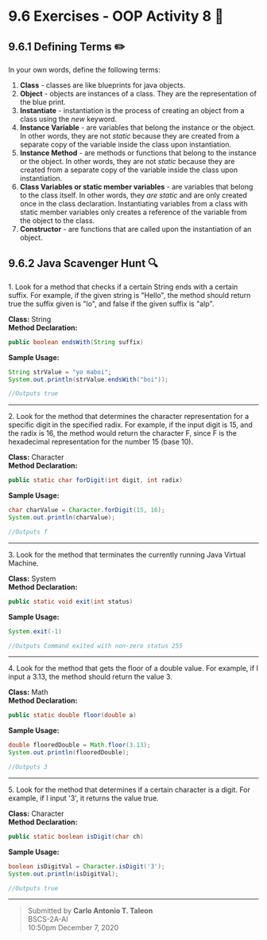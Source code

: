 # 9.6 Exercises - OOP Activity 8 :muscle:

## 9.6.1 Defining Terms :pencil2:
In your own words, define the following terms:
1. **Class** - classes are like blueprints for java objects.
2. **Object** - objects are instances of a class. They are the representation of the blue print.
3. **Instantiate** - instantiation is the process of creating an object from a class using the *new* keyword.
4. **Instance Variable** - are variables that belong the instance or the object. In other words, they are not *static* because they are created from a separate copy of the variable inside the class upon instantiation.
5. **Instance Method** - are methods or functions that belong to the instance or the object. In other words, they are not *static* because they are created from a separate copy of the variable inside the class upon instantiation.
6. **Class Variables or static member variables** - are variables that belong to the class itself. In other words, they *are static* and are only created once in the class declaration. Instantiating variables from a class with static member variables only creates a reference of the variable from the object to the class.
8. **Constructor** - are functions that are called upon the instantiation of an object.


## 9.6.2 Java Scavenger Hunt :mag:

1\. Look for a method that checks if a certain String ends with a certain suffix. For example, if the given string is "Hello", the method should return true the suffix given is "lo", and false if the given suffix is "alp".

**Class:** String<br>
**Method Declaration:**
```java
public boolean endsWith(String suffix)
```
**Sample Usage:**
```java
String strValue = "yo maboi";
System.out.println(strValue.endsWith("boi"));

//Outputs true
```
<hr>

2\. Look for the method that determines the character representation for a specific digit
in the specified radix. For example, if the input digit is 15, and the radix is 16, the
method would return the character F, since F is the hexadecimal representation for
the number 15 (base 10).

**Class:** Character<br>
**Method Declaration:**
```java
public static char forDigit(int digit, int radix)
```
**Sample Usage:**
```java
char charValue = Character.forDigit(15, 16);
System.out.println(charValue);

//Outputs f
```
<hr>

3\. Look for the method that terminates the currently running Java Virtual Machine.

**Class:** System<br>
**Method Declaration:**
```java
public static void exit(int status)
```
**Sample Usage:**
```java
System.exit(-1)

//Outputs Command exited with non-zero status 255
``` 
<hr>

4\.  Look for the method that gets the floor of a double value. For example, if I input a
3.13, the method should return the value 3.

**Class:** Math<br>
**Method Declaration:**
```java
public static double floor(double a)
```
**Sample Usage:**
```java
double flooredDouble = Math.floor(3.13);
System.out.println(flooredDouble);

//Outputs 3
``` 
<hr>

5\. Look for the method that determines if a certain character is a digit. For example, if I
input '3', it returns the value true.

**Class:** Character<br>
**Method Declaration:**
```java
public static boolean isDigit(char ch)
```
**Sample Usage:**
```java
boolean isDigitVal = Character.isDigit('3');
System.out.println(isDigitVal);

//Outputs true
``` 
<hr>

> Submitted by **Carlo Antonio T. Taleon**<br>
> BSCS-2A-AI<br>
>  10:50pm December 7, 2020<br>
